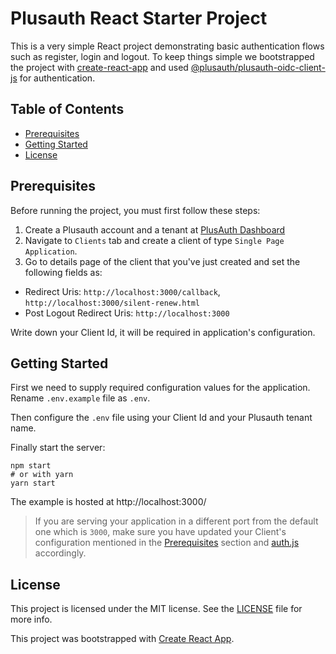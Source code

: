 # Plusauth React Starter Project

This is a very simple React project demonstrating basic authentication flows such as register, login and logout.
To keep things simple we bootstrapped the project with
[create-react-app](https://create-react-app.dev/) and used
[@plusauth/plusauth-oidc-client-js](https://github.com/PlusAuth/plusauth-oidc-client-js) for authentication.

## Table of Contents

- [Prerequisites](#prerequisites)
- [Getting Started](#getting-started)
- [License](#license)

## Prerequisites

Before running the project, you must first follow these steps:

1. Create a Plusauth account and a tenant at [PlusAuth Dashboard](https://dashboard.plusauth.com)
2. Navigate to `Clients` tab and create a client of type `Single Page Application`.
3. Go to details page of the client that you've just created and set the following fields as:

- Redirect Uris: `http://localhost:3000/callback`, `http://localhost:3000/silent-renew.html`
- Post Logout Redirect Uris: `http://localhost:3000`

Write down your Client Id, it will be required in application's configuration.

## Getting Started

First we need to supply required configuration values for the application. Rename `.env.example` file as `.env`.

Then configure the `.env` file using your Client Id and your Plusauth tenant name.

Finally start the server:

```shell
npm start
# or with yarn
yarn start
```

The example is hosted at http://localhost:3000/

> If you are serving your application in a different port from the default one which is `3000`, 
> make sure you have updated your Client's configuration mentioned in the [Prerequisites](#prerequisites) section and [auth.js](src/auth.js) accordingly.

## License

This project is licensed under the MIT license. See the [LICENSE](LICENSE) file for more info.

This project was bootstrapped with [Create React App](https://github.com/facebook/create-react-app).
